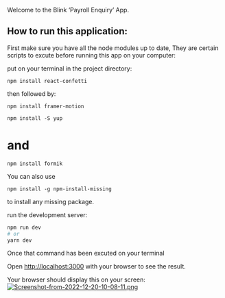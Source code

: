 Welcome to the Blink ‘Payroll Enquiry’ App.



## How to run this application:

First make sure you have all the node modules up to date, They are certain scripts to excute before running this app on your computer:

put on your terminal in the project directory:

```
npm install react-confetti
```
then followed by:

```
npm install framer-motion
```

```
npm install -S yup
```
# and
```
npm install formik
```
You can also use

```
npm install -g npm-install-missing
```
to install any missing package. 


run the development server:

```bash
npm run dev
# or
yarn dev
```
Once that command has been excuted on your terminal 

Open [http://localhost:3000](http://localhost:3000) with your browser to see the result.

Your browser should display this on your screen:
[![Screenshot-from-2022-12-20-10-08-11.png](https://i.postimg.cc/zGN07PqH/Screenshot-from-2022-12-20-10-08-11.png)](https://postimg.cc/tYr3CkZ9)
